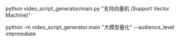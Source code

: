 python video_script_generator/main.py "支持向量机 (Support Vector Machine)"

python -m video_script_generator.main "大模型量化" --audience_level intermediate
